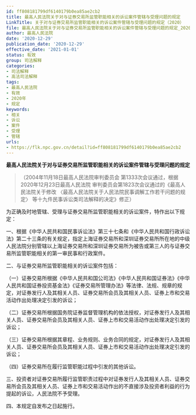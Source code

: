 ```yaml
---
id: ff808181799df6140179b0ea85ae2cb2
title: 最高人民法院关于对与证券交易所监管职能相关的诉讼案件管辖与受理问题的规定
LinkTitle: 关于对与证券交易所监管职能相关的诉讼案件管辖与受理问题的规定（2020）
file: 最高人民法院关于对与证券交易所监管职能相关的诉讼案件管辖与受理问题的规定_20201229_ff808181799df6140179b0ea85ae2cb2.doc
author: 最高人民法院
date: '2020-12-29'
publication_date: '2020-12-29'
effective_date: '2021-01-01'
status: 有效
group: 司法解释
categories:
- 司法解释
- 高法司法解释
tags:
- 最高人民法院
- 有效
- 2020年
- 规定
keywords:
- 相关
- 诉讼
- 案件
- 受理
- 管辖
urls:
- https://flk.npc.gov.cn/detail?id=ff808181799df6140179b0ea85ae2cb2
---
```


**最高人民法院关于对与证券交易所监管职能相关的诉讼案件管辖与受理问题的规定**

> （2004年11月18日最高人民法院审判委员会
> 第1333次会议通过，根据2020年12月23日最高人民法院
> 审判委员会第1823次会议通过的《最高人民法院关于修改
> 〈最高人民法院关于人民法院民事调解工作若干问题的规定〉
> 等十九件民事诉讼类司法解释的决定》修正）

为正确及时地管辖、受理与证券交易所监管职能相关的诉讼案件，特作出以下规定：

一、根据《中华人民共和国民事诉讼法》第三十七条和《中华人民共和国行政诉讼法》第二十三条的有关规定，指定上海证券交易所和深圳证券交易所所在地的中级人民法院分别管辖以上海证券交易所和深圳证券交易所为被告或第三人的与证券交易所监管职能相关的第一审民事和行政案件。

二、与证券交易所监管职能相关的诉讼案件包括：

（一）证券交易所根据《中华人民共和国公司法》《中华人民共和国证券法》《中华人民共和国证券投资基金法》《证券交易所管理办法》等法律、法规、规章的规定，对证券发行人及其相关人员、证券交易所会员及其相关人员、证券上市和交易活动作出处理决定引发的诉讼；

（二）证券交易所根据国务院证券监督管理机构的依法授权，对证券发行人及其相关人员、证券交易所会员及其相关人员、证券上市和交易活动作出处理决定引发的诉讼；

（三）证券交易所根据其章程、业务规则、业务合同的规定，对证券发行人及其相关人员、证券交易所会员及其相关人员、证券上市和交易活动作出处理决定引发的诉讼；

（四）证券交易所在履行监管职能过程中引发的其他诉讼。

三、投资者对证券交易所履行监管职责过程中对证券发行人及其相关人员、证券交易所会员及其相关人员、证券上市和交易活动作出的不直接涉及投资者利益的行为提起的诉讼，人民法院不予受理。

四、本规定自发布之日起施行。
